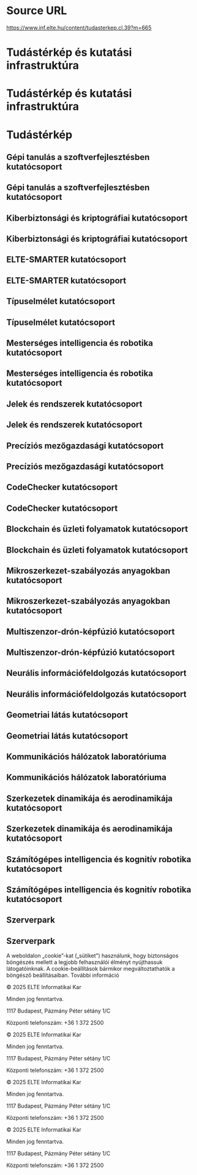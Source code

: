# Source URL
https://www.inf.elte.hu/content/tudasterkep.cl.39?m=665

# Tudástérkép és kutatási infrastruktúra
# Tudástérkép és kutatási infrastruktúra
# Tudástérkép
## Gépi tanulás a szoftverfejlesztésben kutatócsoport
## Gépi tanulás a szoftverfejlesztésben kutatócsoport
## Kiberbiztonsági és kriptográfiai kutatócsoport
## Kiberbiztonsági és kriptográfiai kutatócsoport
## ELTE-SMARTER kutatócsoport
## ELTE-SMARTER kutatócsoport
## Típuselmélet kutatócsoport
## Típuselmélet kutatócsoport
## Mesterséges intelligencia és robotika kutatócsoport
## Mesterséges intelligencia és robotika kutatócsoport
## Jelek és rendszerek kutatócsoport
## Jelek és rendszerek kutatócsoport
## Precíziós mezőgazdasági kutatócsoport
## Precíziós mezőgazdasági kutatócsoport
## CodeChecker kutatócsoport
## CodeChecker kutatócsoport
## Blockchain és üzleti folyamatok kutatócsoport
## Blockchain és üzleti folyamatok kutatócsoport
## Mikroszerkezet-szabályozás anyagokban kutatócsoport
## Mikroszerkezet-szabályozás anyagokban kutatócsoport
## Multiszenzor-drón-képfúzió kutatócsoport
## Multiszenzor-drón-képfúzió kutatócsoport
## Neurális információfeldolgozás kutatócsoport
## Neurális információfeldolgozás kutatócsoport
## Geometriai látás kutatócsoport
## Geometriai látás kutatócsoport
## Kommunikációs hálózatok laboratóriuma
## Kommunikációs hálózatok laboratóriuma
## Szerkezetek dinamikája és aerodinamikája kutatócsoport
## Szerkezetek dinamikája és aerodinamikája kutatócsoport
## Számítógépes intelligencia és kognitív robotika kutatócsoport
## Számítógépes intelligencia és kognitív robotika kutatócsoport
## Szerverpark
## Szerverpark
A weboldalon „cookie”-kat („sütiket”) használunk, hogy biztonságos böngészés mellett a legjobb felhasználói élményt nyújthassuk látogatóinknak. A cookie-beállítások bármikor megváltoztathatók a böngésző beállításaiban. További információ

© 2025 ELTE Informatikai Kar

Minden jog fenntartva.

1117 Budapest, Pázmány Péter sétány 1/C

Központi telefonszám: +36 1 372 2500

© 2025 ELTE Informatikai Kar

Minden jog fenntartva.

1117 Budapest, Pázmány Péter sétány 1/C

Központi telefonszám: +36 1 372 2500

© 2025 ELTE Informatikai Kar

Minden jog fenntartva.

1117 Budapest, Pázmány Péter sétány 1/C

Központi telefonszám: +36 1 372 2500

© 2025 ELTE Informatikai Kar

Minden jog fenntartva.

1117 Budapest, Pázmány Péter sétány 1/C

Központi telefonszám: +36 1 372 2500